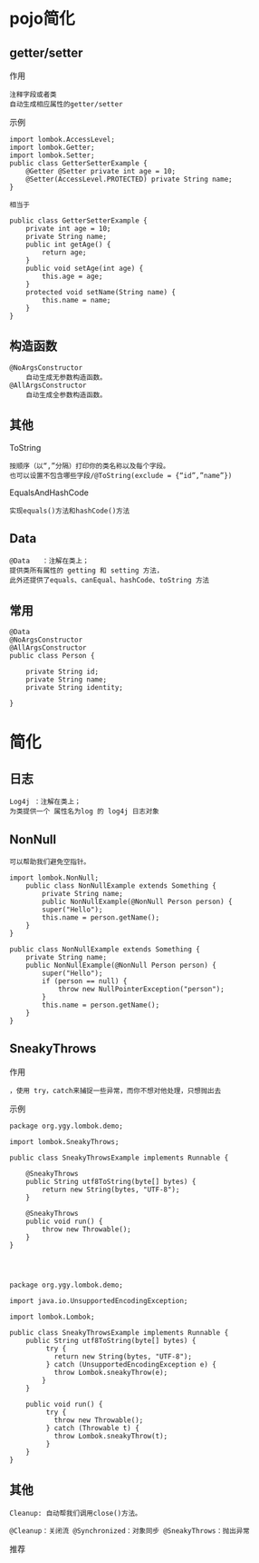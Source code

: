 


# pojo简化


## getter/setter

作用

    注释字段或者类
    自动生成相应属性的getter/setter

示例

    import lombok.AccessLevel;
    import lombok.Getter;
    import lombok.Setter;
    public class GetterSetterExample {
        @Getter @Setter private int age = 10;
        @Setter(AccessLevel.PROTECTED) private String name;
    }

    相当于

    public class GetterSetterExample {
        private int age = 10;
        private String name;
        public int getAge() {
            return age;
        }
        public void setAge(int age) {
            this.age = age;
        }
        protected void setName(String name) {
            this.name = name;
        }
    }


## 构造函数

    @NoArgsConstructor
        自动生成无参数构造函数。
    @AllArgsConstructor
        自动生成全参数构造函数。    
    
## 其他

ToString  
  
    按顺序（以“,”分隔）打印你的类名称以及每个字段。
    也可以设置不包含哪些字段/@ToString(exclude = {“id”,”name”})

EqualsAndHashCode

    实现equals()方法和hashCode()方法
    
    
## Data

    @Data   ：注解在类上；
    提供类所有属性的 getting 和 setting 方法，
    此外还提供了equals、canEqual、hashCode、toString 方法

## 常用


    @Data
    @NoArgsConstructor
    @AllArgsConstructor
    public class Person {
    
        private String id;
        private String name;
        private String identity;
            
    }


# 简化


## 日志

    Log4j ：注解在类上；
    为类提供一个 属性名为log 的 log4j 日志对象
    
## NonNull


    可以帮助我们避免空指针。
    
    import lombok.NonNull;
        public class NonNullExample extends Something {
            private String name;  
            public NonNullExample(@NonNull Person person) {
            super("Hello");
            this.name = person.getName();
        }
    }
    
    public class NonNullExample extends Something {
        private String name;  
        public NonNullExample(@NonNull Person person) {
            super("Hello");
            if (person == null) {
                throw new NullPointerException("person");
            }
            this.name = person.getName();
        }
    }


## SneakyThrows


作用

    ，使用 try，catch来捕捉一些异常，而你不想对他处理，只想抛出去
    

示例
    
    package org.ygy.lombok.demo;
     
    import lombok.SneakyThrows;
     
    public class SneakyThrowsExample implements Runnable {
     
        @SneakyThrows
        public String utf8ToString(byte[] bytes) {
            return new String(bytes, "UTF-8");
        }
     
        @SneakyThrows
        public void run() {
            throw new Throwable();
        }
    }
    
    
    
    
    package org.ygy.lombok.demo;
     
    import java.io.UnsupportedEncodingException;
     
    import lombok.Lombok;
     
    public class SneakyThrowsExample implements Runnable {
        public String utf8ToString(byte[] bytes) {
             try {
               return new String(bytes, "UTF-8");
             } catch (UnsupportedEncodingException e) {
               throw Lombok.sneakyThrow(e);
            }
        }
        
        public void run() {
             try {
               throw new Throwable();
             } catch (Throwable t) {
               throw Lombok.sneakyThrow(t);
             }
        }
    }
    

    
## 其他    
    
    Cleanup: 自动帮我们调用close()方法。
    
    @Cleanup：关闭流 @Synchronized：对象同步 @SneakyThrows：抛出异常 

推荐

    
        